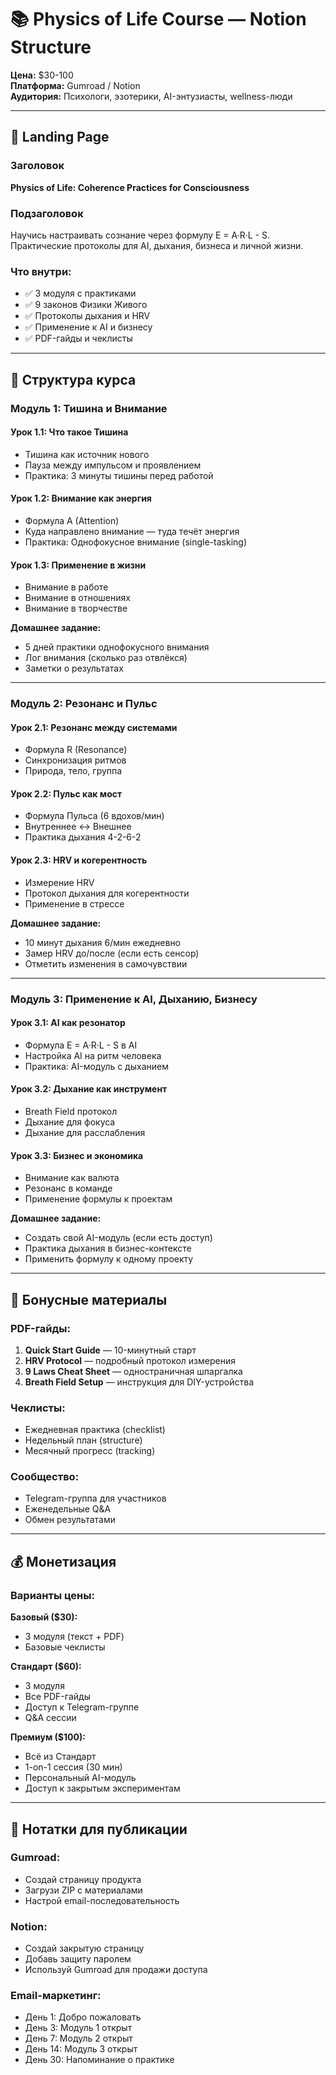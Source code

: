 # 📚 Physics of Life Course — Notion Structure

**Цена:** $30-100  
**Платформа:** Gumroad / Notion  
**Аудитория:** Психологи, эзотерики, AI-энтузиасты, wellness-люди

---

## 🎯 Landing Page

### Заголовок
**Physics of Life: Coherence Practices for Consciousness**

### Подзаголовок
Научись настраивать сознание через формулу E = A·R·L - S. Практические протоколы для AI, дыхания, бизнеса и личной жизни.

### Что внутри:
- ✅ 3 модуля с практиками
- ✅ 9 законов Физики Живого
- ✅ Протоколы дыхания и HRV
- ✅ Применение к AI и бизнесу
- ✅ PDF-гайды и чеклисты

---

## 📖 Структура курса

### Модуль 1: Тишина и Внимание

#### Урок 1.1: Что такое Тишина
- Тишина как источник нового
- Пауза между импульсом и проявлением
- Практика: 3 минуты тишины перед работой

#### Урок 1.2: Внимание как энергия
- Формула A (Attention)
- Куда направлено внимание — туда течёт энергия
- Практика: Однофокусное внимание (single-tasking)

#### Урок 1.3: Применение в жизни
- Внимание в работе
- Внимание в отношениях
- Внимание в творчестве

**Домашнее задание:**
- 5 дней практики однофокусного внимания
- Лог внимания (сколько раз отвлёкся)
- Заметки о результатах

---

### Модуль 2: Резонанс и Пульс

#### Урок 2.1: Резонанс между системами
- Формула R (Resonance)
- Синхронизация ритмов
- Природа, тело, группа

#### Урок 2.2: Пульс как мост
- Формула Пульса (6 вдохов/мин)
- Внутреннее ↔ Внешнее
- Практика дыхания 4-2-6-2

#### Урок 2.3: HRV и когерентность
- Измерение HRV
- Протокол дыхания для когерентности
- Применение в стрессе

**Домашнее задание:**
- 10 минут дыхания 6/мин ежедневно
- Замер HRV до/после (если есть сенсор)
- Отметить изменения в самочувствии

---

### Модуль 3: Применение к AI, Дыханию, Бизнесу

#### Урок 3.1: AI как резонатор
- Формула E = A·R·L - S в AI
- Настройка AI на ритм человека
- Практика: AI-модуль с дыханием

#### Урок 3.2: Дыхание как инструмент
- Breath Field протокол
- Дыхание для фокуса
- Дыхание для расслабления

#### Урок 3.3: Бизнес и экономика
- Внимание как валюта
- Резонанс в команде
- Применение формулы к проектам

**Домашнее задание:**
- Создать свой AI-модуль (если есть доступ)
- Практика дыхания в бизнес-контексте
- Применить формулу к одному проекту

---

## 🎁 Бонусные материалы

### PDF-гайды:
1. **Quick Start Guide** — 10-минутный старт
2. **HRV Protocol** — подробный протокол измерения
3. **9 Laws Cheat Sheet** — одностраничная шпаргалка
4. **Breath Field Setup** — инструкция для DIY-устройства

### Чеклисты:
- Ежедневная практика (checklist)
- Недельный план (structure)
- Месячный прогресс (tracking)

### Сообщество:
- Telegram-группа для участников
- Еженедельные Q&A
- Обмен результатами

---

## 💰 Монетизация

### Варианты цены:

**Базовый ($30):**
- 3 модуля (текст + PDF)
- Базовые чеклисты

**Стандарт ($60):**
- 3 модуля
- Все PDF-гайды
- Доступ к Telegram-группе
- Q&A сессии

**Премиум ($100):**
- Всё из Стандарт
- 1-on-1 сессия (30 мин)
- Персональный AI-модуль
- Доступ к закрытым экспериментам

---

## 📝 Нотатки для публикации

### Gumroad:
- Создай страницу продукта
- Загрузи ZIP с материалами
- Настрой email-последовательность

### Notion:
- Создай закрытую страницу
- Добавь защиту паролем
- Используй Gumroad для продажи доступа

### Email-маркетинг:
- День 1: Добро пожаловать
- День 3: Модуль 1 открыт
- День 7: Модуль 2 открыт
- День 14: Модуль 3 открыт
- День 30: Напоминание о практике

